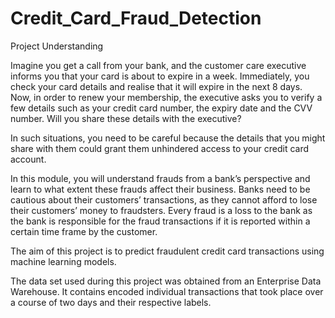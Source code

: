 # Credit_Card_Fraud_Detection

Project Understanding

Imagine you get a call from your bank, and the customer care executive informs you that your card is about to expire in a week. Immediately, you check your card details and realise that it will expire in the next 8 days. Now, in order to renew your membership, the executive asks you to verify a few details such as your credit card number, the expiry date and the CVV number. Will you share these details with the executive?


In such situations, you need to be careful because the details that you might share with them could grant them unhindered access to your credit card account.
 
In this module, you will understand frauds from a bank’s perspective and learn to what extent these frauds affect their business. Banks need to be cautious about their customers’ transactions, as they cannot afford to lose their customers’ money to fraudsters. Every fraud is a loss to the bank as the bank is responsible for the fraud transactions if it is reported within a certain time frame by the customer.




The aim of this project is to predict fraudulent credit card transactions using machine learning models. 


The data set used during this project was obtained from an Enterprise Data Warehouse. It contains encoded individual transactions that took place over a course of two days and their respective labels.
